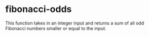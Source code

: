 # fibonacci-odds
This function takes in an integer input and returns a sum of all odd Fibonacci numbers smaller or equal to the input.
